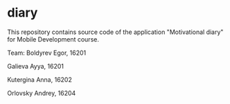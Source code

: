 # diary
This repository contains source code of the application "Motivational diary" for Mobile Development course.

Team:
Boldyrev Egor, 16201  

Galieva Ayya, 16201  

Kutergina Anna, 16202  

Orlovsky Andrey, 16204  
